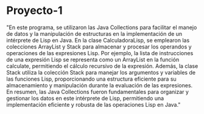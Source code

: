 # Proyecto-1
"En este programa, se utilizaron las Java Collections para facilitar el manejo de datos y la manipulación de estructuras en la implementación de un intérprete de Lisp en Java. En la clase CalculadoraLisp, se emplearon las colecciones ArrayList y Stack para almacenar y procesar los operandos y operaciones de las expresiones Lisp. Por ejemplo, la lista de instrucciones de una expresión Lisp se representa como un ArrayList en la función calculate, permitiendo el cálculo recursivo de la expresión. Además, la clase Stack utiliza la colección Stack para manejar los argumentos y variables de las funciones Lisp, proporcionando una estructura eficiente para su almacenamiento y manipulación durante la evaluación de las expresiones. En resumen, las Java Collections fueron fundamentales para organizar y gestionar los datos en este intérprete de Lisp, permitiendo una implementación eficiente y robusta de las operaciones Lisp en Java."
